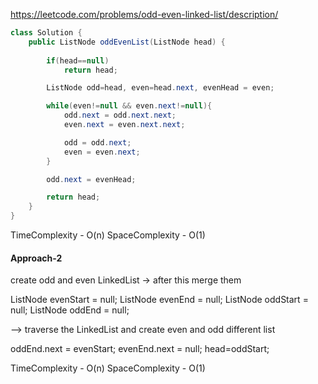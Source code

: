 https://leetcode.com/problems/odd-even-linked-list/description/


```java
class Solution {
    public ListNode oddEvenList(ListNode head) {
        
        if(head==null)
            return head;

        ListNode odd=head, even=head.next, evenHead = even;

        while(even!=null && even.next!=null){
            odd.next = odd.next.next;
            even.next = even.next.next;

            odd = odd.next;
            even = even.next;
        }

        odd.next = evenHead;

        return head;
    }
}
```

TimeComplexity - O(n)
SpaceComplexity - O(1)

#### Approach-2

create odd and even LinkedList -> after this merge them

ListNode evenStart = null;
ListNode evenEnd = null;
ListNode oddStart = null;
ListNode oddEnd = null;

--> traverse the LinkedList and create even and odd different list

oddEnd.next = evenStart;
evenEnd.next = null;
head=oddStart;

TimeComplexity - O(n)
SpaceComplexity - O(1)